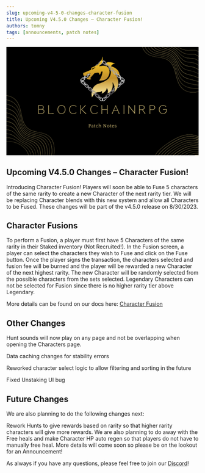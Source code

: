 ```yaml
---
slug: upcoming-v4-5-0-changes-character-fusion
title: Upcoming V4.5.0 Changes – Character Fusion!
authors: tomny
tags: [announcements, patch notes]
---
```


![Banner](./img/patch-notes.png)

## Upcoming V4.5.0 Changes – Character Fusion!

Introducing Character Fusion! Players will soon be able to Fuse 5 characters of the same rarity to create a new Character of the next rarity tier. We will be replacing Character blends with this new system and allow all Characters to be Fused. These changes will be part of the v4.5.0 release on 8/30/2023.

## Character Fusions

To perform a Fusion, a player must first have 5 Characters of the same rarity in their Staked inventory (Not Recruited!). In the Fusion screen, a player can select the characters they wish to Fuse and click on the Fuse button. Once the player signs the transaction, the characters selected and fusion fee will be burned and the player will be rewarded a new Character of the next highest rarity. The new Character will be randomly selected from the possible characters from the sets selected. Legendary Characters can not be selected for Fusion since there is no higher rarity tier above Legendary.

More details can be found on our docs here: [Character Fusion](/docs/game-mechanics/characters/fusion)

## Other Changes

Hunt sounds will now play on any page and not be overlapping when opening the Characters page.

Data caching changes for stability errors

Reworked character select logic to allow filtering and sorting in the future

Fixed Unstaking UI bug

## Future Changes

We are also planning to do the following changes next:

Rework Hunts to give rewards based on rarity so that higher rarity characters will give more rewards.
We are also planning to do away with the Free heals and make Character HP auto regen so that players do not have to manually free heal.
More details will come soon so please be on the lookout for an Announcement!

As always if you have any questions, please feel free to join our [Discord](https://discord.blockchainrpg.io/)!
